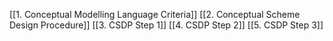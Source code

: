 [[1. Conceptual Modelling Language Criteria]]
[[2. Conceptual Scheme Design Procedure]]
[[3. CSDP Step 1]]
[[4. CSDP Step 2]]
[[5. CSDP Step 3]]